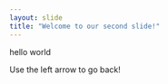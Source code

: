 ```yaml
---
layout: slide
title: "Welcome to our second slide!"
---
```

hello world

Use the left arrow to go back!
